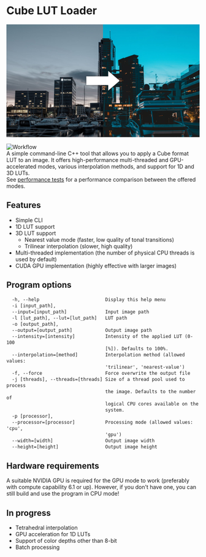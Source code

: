 # Cube LUT Loader
<center><img src="docs/example_pic.jpg" alt="drawing" width="600"/></center>

![Workflow](https://github.com/JakubOchnik/Cube-LUT-Loader/actions/workflows/build-and-test.yml/badge.svg)  
A simple command-line C++ tool that allows you to apply a Cube format LUT to an image.
It offers high-performance multi-threaded and GPU-accelerated modes, various interpolation methods, and support for 1D and 3D LUTs.  
See [performance tests](PERFORMANCE.md) for a performance comparison between the offered modes.

## Features
- Simple CLI
- 1D LUT support
- 3D LUT support
    - Nearest value mode (faster, low quality of tonal transitions)
    - Trilinear interpolation (slower, high quality)
- Multi-threaded implementation (the number of physical CPU threads is used by default)
- CUDA GPU implementation (highly effective with larger images)

## Program options
```
  -h, --help                        Display this help menu
  -i [input_path],
  --input=[input_path]              Input image path
  -l [lut_path], --lut=[lut_path]   LUT path
  -o [output_path],
  --output=[output_path]            Output image path
  --intensity=[intensity]           Intensity of the applied LUT (0-100
                                    [%]). Defaults to 100%.
  --interpolation=[method]          Interpolation method (allowed values:
                                    'trilinear', 'nearest-value')
  -f, --force                       Force overwrite the output file
  -j [threads], --threads=[threads] Size of a thread pool used to process
                                    the image. Defaults to the number of
                                    logical CPU cores available on the
                                    system.
  -p [processor],
  --processor=[processor]           Processing mode (allowed values: 'cpu',
                                    'gpu')
  --width=[width]                   Output image width
  --height=[height]                 Output image height
```

## Hardware requirements
A suitable NVIDIA GPU is required for the GPU mode to work (preferably with compute capability 6.1 or up).
However, if you don't have one, you can still build and use the program in CPU mode!

## In progress
- Tetrahedral interpolation
- GPU acceleration for 1D LUTs
- Support of color depths other than 8-bit
- Batch processing
